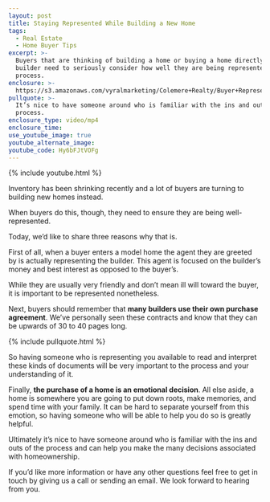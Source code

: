 ```yaml
---
layout: post
title: Staying Represented While Building a New Home
tags:
  - Real Estate
  - Home Buyer Tips
excerpt: >-
  Buyers that are thinking of building a home or buying a home directly from a
  builder need to seriously consider how well they are being represented in the
  process.
enclosure: >-
  https://s3.amazonaws.com/vyralmarketing/Colemere+Realty/Buyer+Representation+with+Builder.mp4
pullquote: >-
  It’s nice to have someone around who is familiar with the ins and outs of the
  process.
enclosure_type: video/mp4
enclosure_time:
use_youtube_image: true
youtube_alternate_image:
youtube_code: Hy6bFJtVOFg
---
```


{% include youtube.html %}

Inventory has been shrinking recently and a lot of buyers are turning to building new homes instead.

When buyers do this, though, they need to ensure they are being well-represented.&nbsp;

Today, we’d like to share three reasons why that is.&nbsp;

First of all, when a buyer enters a model home the agent they are greeted by is actually representing the builder. This agent is focused on the builder’s money and best interest as opposed to the buyer’s. &nbsp;

While they are usually very friendly and don’t mean ill will toward the buyer, it is important to be represented nonetheless.&nbsp;

Next, buyers should remember that **many builders use their own purchase agreement**. We’ve personally seen these contracts and know that they can be upwards of 30 to 40 pages long.&nbsp;

{% include pullquote.html %}

So having someone who is representing you available to read and interpret these kinds of documents will be very important to the process and your understanding of it.

Finally, **the purchase of a home is an emotional decision**. All else aside, a home is somewhere you are going to put down roots, make memories, and spend time with your family. It can be hard to separate yourself from this emotion, so having someone who will be able to help you do so is greatly helpful.&nbsp;

Ultimately it’s nice to have someone around who is familiar with the ins and outs of the process and can help you make the many decisions associated with homeownership.

If you’d like more information or have any other questions feel free to get in touch by giving us a call or sending an email. We look forward to hearing from you.